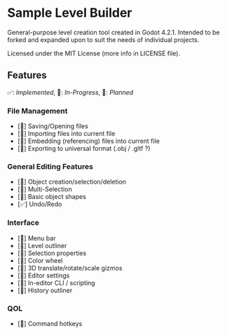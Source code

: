 # Sample Level Builder
General-purpose level creation tool created in Godot 4.2.1. Intended to be forked and expanded upon to suit the needs of individual projects.

Licensed under the MIT License (more info in LICENSE file).

## Features
✅: *Implemented*, 🚧: *In-Progress*, 📆: *Planned*

### File Management
- [📆] Saving/Opening files
- [📆] Importing files into current file
- [📆] Embedding (referencing) files into current file
- [📆] Exporting to universal format (.obj / .gltf ?)

### General Editing Features
- [🚧] Object creation/selection/deletion
- [📆] Multi-Selection
- [📆] Basic object shapes
- [✅] Undo/Redo

### Interface
- [🚧] Menu bar
- [🚧] Level outliner
- [🚧] Selection properties
- [📆] Color wheel
- [📆] 3D translate/rotate/scale gizmos
- [📆] Editor settings
- [📆] In-editor CLI / scripting
- [🚧] History outliner

### QOL
- [📆] Command hotkeys